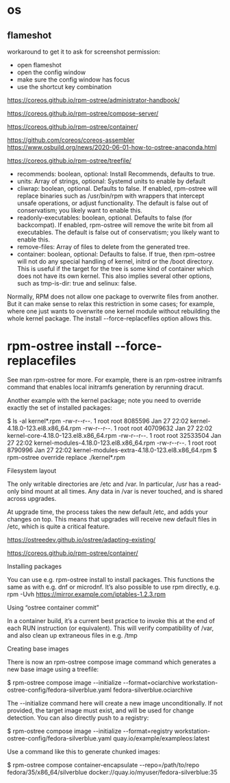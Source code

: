 # os

## flameshot

workaround to get it to ask for screenshot permission:
- open flameshot
- open the config window
- make sure the config window has focus
- use the shortcut key combination

https://coreos.github.io/rpm-ostree/administrator-handbook/

https://coreos.github.io/rpm-ostree/compose-server/

https://coreos.github.io/rpm-ostree/container/

https://github.com/coreos/coreos-assembler
https://www.osbuild.org/news/2020-06-01-how-to-ostree-anaconda.html


https://coreos.github.io/rpm-ostree/treefile/

- recommends: boolean, optional: Install Recommends, defaults to true.
- units: Array of strings, optional: Systemd units to enable by default
- cliwrap: boolean, optional. Defaults to false. If enabled, rpm-ostree will replace binaries such as /usr/bin/rpm with wrappers that intercept unsafe operations, or adjust functionality.
The default is false out of conservatism; you likely want to enable this.
- readonly-executables: boolean, optional. Defaults to false (for backcompat). If enabled, rpm-ostree will remove the write bit from all executables.
The default is false out of conservatism; you likely want to enable this.
- remove-files: Array of files to delete from the generated tree.
- container: boolean, optional: Defaults to false. If true, then rpm-ostree will not do any special handling of kernel, initrd or the /boot directory. This is useful if the target for the tree is some kind of container which does not have its own kernel. This also implies several other options, such as tmp-is-dir: true and selinux: false.






Normally, RPM does not allow one package to overwrite files from another. But it can make sense to relax this restriction in some cases; for example, where one just wants to overwrite one kernel module without rebuilding the whole kernel package. The install --force-replacefiles option allows this.

# rpm-ostree install --force-replacefiles <pkg>


See man rpm-ostree for more. For example, there is an rpm-ostree initramfs command that enables local initramfs generation by rerunning dracut.


Another example with the kernel package; note you need to override exactly the set of installed packages:

$ ls -al kernel*.rpm
-rw-r--r--. 1 root root  8085596 Jan 27 22:02 kernel-4.18.0-123.el8.x86_64.rpm
-rw-r--r--. 1 root root 40709632 Jan 27 22:02 kernel-core-4.18.0-123.el8.x86_64.rpm
-rw-r--r--. 1 root root 32533504 Jan 27 22:02 kernel-modules-4.18.0-123.el8.x86_64.rpm
-rw-r--r--. 1 root root  8790996 Jan 27 22:02 kernel-modules-extra-4.18.0-123.el8.x86_64.rpm
$ rpm-ostree override replace ./kernel*.rpm


Filesystem layout

The only writable directories are /etc and /var. In particular, /usr has a read-only bind mount at all times. Any data in /var is never touched, and is shared across upgrades.

At upgrade time, the process takes the new default /etc, and adds your changes on top. This means that upgrades will receive new default files in /etc, which is quite a critical feature.

https://ostreedev.github.io/ostree/adapting-existing/


https://coreos.github.io/rpm-ostree/container/

Installing packages

You can use e.g. rpm-ostree install to install packages. This functions the same as with e.g. dnf or microdnf. It’s also possible to use rpm directly, e.g. rpm -Uvh https://mirror.example.com/iptables-1.2.3.rpm

Using “ostree container commit”

In a container build, it’s a current best practice to invoke this at the end of each RUN instruction (or equivalent). This will verify compatibility of /var, and also clean up extraneous files in e.g. /tmp

Creating base images

There is now an rpm-ostree compose image command which generates a new base image using a treefile:

$ rpm-ostree compose image --initialize --format=ociarchive workstation-ostree-config/fedora-silverblue.yaml fedora-silverblue.ociarchive

The --initialize command here will create a new image unconditionally. If not provided, the target image must exist, and will be used for change detection. You can also directly push to a registry:

$ rpm-ostree compose image --initialize --format=registry workstation-ostree-config/fedora-silverblue.yaml quay.io/example/exampleos:latest


Use a command like this to generate chunked images:

$ rpm-ostree compose container-encapsulate --repo=/path/to/repo fedora/35/x86_64/silverblue docker://quay.io/myuser/fedora-silverblue:35
